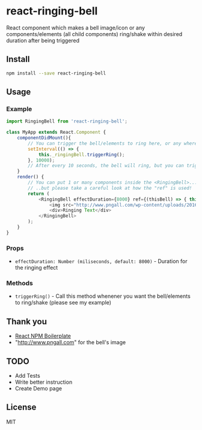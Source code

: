 # react-ringing-bell
React component which makes a bell image/icon or any components/elements (all child components) ring/shake within desired duration after being triggered

## Install

```bash
npm install --save react-ringing-bell
```

## Usage

### Example

```javascript
import RingingBell from 'react-ringing-bell';

class MyApp extends React.Component {
	componentDidMount(){
		// You can trigger the bell/elements to ring here, or any where else! (with the use of "ref")
		setInterval(() => {
			this._ringingBell.triggerRing();
		}, 10000);
		// After every 10 seconds, the bell will ring, but you can trigger this ringing-effect elsewhere!	
	}
    render() {
    	// You can put 1 or many components inside the <RingingBell>...</RingingBell>, they can be React components, DOM elements, or plain text, all of them will be shaken after being triggered!
        // ..but please take a careful look at how the "ref" is used!
        return (
            <RingingBell effectDuration={8000} ref={(thisBell) => { this._ringingBell = thisBell; }}>
				<img src="http://www.pngall.com/wp-content/uploads/2016/04/Bell-Transparent.png" style={{width: '100px', height: '100px'}}/>
				<div>Ringing Text</div>
            </RingingBell>
        );
    }
}
```

### Props

- `effectDuration: Number (miliseconds, default: 8000)` - Duration for the ringing effect

### Methods

- `triggerRing()` - Call this method whenener you want the bell/elements to ring/shake (please see my example)

## Thank you

- [React NPM Boilerplate](https://github.com/juliancwirko/react-npm-boilerplate)
- "http://www.pngall.com" for the bell's image

## TODO
- Add Tests
- Write better instruction
- Create Demo page

## License

MIT
